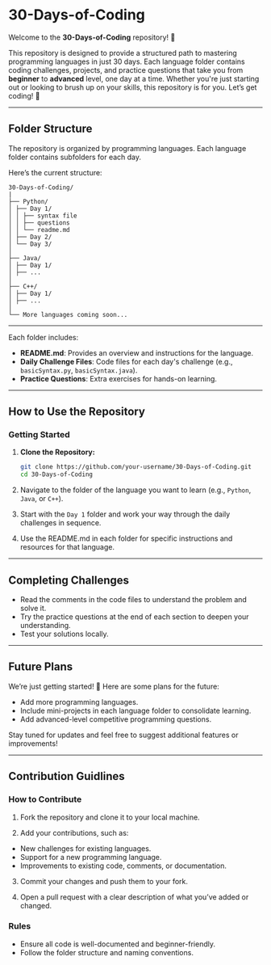 # 30-Days-of-Coding

Welcome to the **30-Days-of-Coding** repository! 🎉

This repository is designed to provide a structured path to mastering programming languages in just 30 days. Each language folder contains coding challenges, projects, and practice questions that take you from **beginner** to **advanced** level, one day at a time. Whether you're just starting out or looking to brush up on your skills, this repository is for you. Let’s get coding! 🚀

---

## Folder Structure

The repository is organized by programming languages. Each language folder contains subfolders for each day.

Here’s the current structure:

```
30-Days-of-Coding/
|
├── Python/
│ ├── Day 1/
│ │ ├── syntax file
│ │ ├── questions
│ │ └── readme.md
│ ├── Day 2/
│ └── Day 3/
│
├── Java/
│ ├── Day 1/
│ ├── ...
│
├── C++/
│ ├── Day 1/
│ ├── ...
│
└── More languages coming soon...
```

---

Each folder includes:

- **README.md**: Provides an overview and instructions for the language.
- **Daily Challenge Files**: Code files for each day's challenge (e.g., `basicSyntax.py`, `basicSyntax.java`).
- **Practice Questions**: Extra exercises for hands-on learning.

---

## How to Use the Repository

### Getting Started

1. **Clone the Repository:**

   ```bash
   git clone https://github.com/your-username/30-Days-of-Coding.git
   cd 30-Days-of-Coding
   ```

2. Navigate to the folder of the language you want to learn (e.g., `Python`, `Java`, or `C++`).

3. Start with the `Day 1` folder and work your way through the daily challenges in sequence.

4. Use the README.md in each folder for specific instructions and resources for that language.

---

## Completing Challenges

- Read the comments in the code files to understand the problem and solve it.
- Try the practice questions at the end of each section to deepen your understanding.
- Test your solutions locally.

---

## Future Plans

We’re just getting started! 🚀 Here are some plans for the future:

- Add more programming languages.
- Include mini-projects in each language folder to consolidate learning.
- Add advanced-level competitive programming questions.

Stay tuned for updates and feel free to suggest additional features or improvements!

---

## Contribution Guidlines

### How to Contribute

1. Fork the repository and clone it to your local machine.

2. Add your contributions, such as:

- New challenges for existing languages.
- Support for a new programming language.
- Improvements to existing code, comments, or documentation.

3. Commit your changes and push them to your fork.

4. Open a pull request with a clear description of what you’ve added or changed.

### Rules

- Ensure all code is well-documented and beginner-friendly.
- Follow the folder structure and naming conventions.
